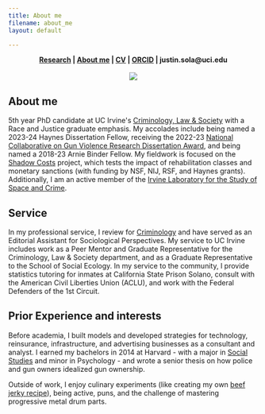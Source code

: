 ```yaml
---
title: About me
filename: about_me
layout: default

--- 
```

<head>
  <link rel="shortcut icon" href="favicon.ico?v=BGAqyRPREE">
  <link rel="apple-touch-icon" sizes="180x180" href="icons/apple-touch-icon.png?v=BGAqyRPREE">
  <link rel="icon" type="image/png" sizes="32x32" href="icons/favicon-32x32.png?v=BGAqyRPREE">
  <link rel="icon" type="image/png" sizes="16x16" href="icons/favicon-16x16.png?v=BGAqyRPREE">
  <link rel="manifest" href="icons/site.webmanifest?v=BGAqyRPREE">
  <link rel="mask-icon" href="icons/safari-pinned-tab.svg?v=BGAqyRPREE" color="#5bbad5">
  <meta name="msapplication-TileColor" content="#da532c">
  <meta name="theme-color" content="#ffffff">
</head>
<p align="center">
  <b>
    <a href="./">Research</a> | 
    <a href="./about_me">About me</a> | 
    <a href="./files/2023.06.04_CV_Sola.pdf">CV</a> | 
    <a href="https://orcid.org/0000-0002-0955-1031">ORCID</a> | 
    justin.sola@uci.edu
  </b>
  <br>
  <br>
<img src="https://raw.githubusercontent.com/justinsola/justinsola.github.com/master/files/small_edited_headshot.jpg">
</p>

## About me
5th year PhD candidate at UC Irvine's [Criminology, Law & Society](https://cls.soceco.uci.edu/pages/phd-program) with a Race and Justice graduate emphasis. My accolades include being named a 2023-24 Haynes Dissertation Fellow, receiving the 2022-23 [National Collaborative on Gun Violence Research Dissertation Award](https://www.ncgvr.org/grants/2022/assessing-the-causes-of-gun-desirability-in-america.html), and being named a 2018-23 Arnie Binder Fellow. My fieldwork is focused on the [Shadow Costs](https://www.shadowcosts.com) project, which tests the impact of rehabilitation classes and monetary sanctions (with funding by NSF, NIJ, RSF, and Haynes grants). Additionally, I am an active member of the [Irvine Laboratory for the Study of Space and Crime](http://ilssc.soceco.uci.edu/).

## Service
In my professional service, I review for [Criminology](https://orcid.org/0000-0002-0955-1031) and have served as an Editorial Assistant for Sociological Perspectives. My service to UC Irvine includes work as a Peer Mentor and Graduate Representative for the Criminology, Law & Society department, and as a Graduate Representative to the School of Social Ecology. In my service to the community, I provide statistics tutoring for inmates at California State Prison Solano, consult with the American Civil Liberties Union (ACLU), and work with the Federal Defenders of the 1st Circuit.

## Prior Experience and interests
Before academia, I built models and developed strategies for technology, reinsurance, infrastructure, and advertising businesses as a consultant and analyst. I earned my bachelors in 2014 at Harvard - with a major in [Social Studies](https://socialstudies.fas.harvard.edu/) and minor in Psychology - and wrote a senior thesis on how police and gun owners idealized gun ownership.

Outside of work, I enjoy culinary experiments (like creating my own [beef jerky recipe](https://docs.google.com/spreadsheets/d/14g3BNcLFfN2xKgDRqwK4-0S1jt4SJRSaw_OR_8raQ0g/edit?usp=sharing)), being active, puns, and the challenge of mastering progressive metal drum parts.
